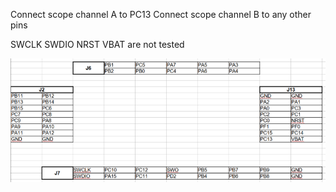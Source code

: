 Connect scope channel A to PC13
Connect scope channel B to any other pins

SWCLK SWDIO NRST VBAT are not tested

![alt text](https://github.com/Onduleur-Photovoltaique-Caudos/test_g4_pcb/blob/main/doc/Connectors.png)